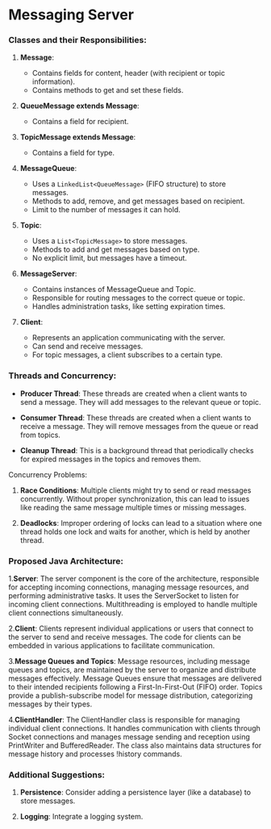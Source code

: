 # Messaging Server

### Classes and their Responsibilities:

1. **Message**:
    - Contains fields for content, header (with recipient or topic information).
    - Contains methods to get and set these fields.
  
2. **QueueMessage extends Message**:
    - Contains a field for recipient.
  
3. **TopicMessage extends Message**:
    - Contains a field for type.
  
4. **MessageQueue**:
    - Uses a `LinkedList<QueueMessage>` (FIFO structure) to store messages.
    - Methods to add, remove, and get messages based on recipient.
    - Limit to the number of messages it can hold.

5. **Topic**:
    - Uses a `List<TopicMessage>` to store messages.
    - Methods to add and get messages based on type.
    - No explicit limit, but messages have a timeout.

6. **MessageServer**:
    - Contains instances of MessageQueue and Topic.
    - Responsible for routing messages to the correct queue or topic.
    - Handles administration tasks, like setting expiration times.
  
7. **Client**:
    - Represents an application communicating with the server.
    - Can send and receive messages.
    - For topic messages, a client subscribes to a certain type.

### Threads and Concurrency:

- **Producer Thread**: These threads are created when a client wants to send a message. They will add messages to the relevant queue or topic.

- **Consumer Thread**: These threads are created when a client wants to receive a message. They will remove messages from the queue or read from topics.

- **Cleanup Thread**: This is a background thread that periodically checks for expired messages in the topics and removes them.

Concurrency Problems:

1. **Race Conditions**: Multiple clients might try to send or read messages concurrently. Without proper synchronization, this can lead to issues like reading the same message multiple times or missing messages.

2. **Deadlocks**: Improper ordering of locks can lead to a situation where one thread holds one lock and waits for another, which is held by another thread.

### Proposed Java Architecture:

1.**Server**:
The server component is the core of the architecture, responsible for accepting incoming connections, managing message resources, and performing administrative tasks.
It uses the ServerSocket to listen for incoming client connections.
Multithreading is employed to handle multiple client connections simultaneously.

2.**Client**:
Clients represent individual applications or users that connect to the server to send and receive messages.
The code for clients can be embedded in various applications to facilitate communication.

3.**Message Queues and Topics**:
Message resources, including message queues and topics, are maintained by the server to organize and distribute messages effectively.
Message Queues ensure that messages are delivered to their intended recipients following a First-In-First-Out (FIFO) order.
Topics provide a publish-subscribe model for message distribution, categorizing messages by their types.

4.**ClientHandler**:
The ClientHandler class is responsible for managing individual client connections.
It handles communication with clients through Socket connections and manages message sending and reception using PrintWriter and BufferedReader.
The class also maintains data structures for message history and processes !history commands.

### Additional Suggestions:

1. **Persistence**: Consider adding a persistence layer (like a database) to store messages. 

2. **Logging**: Integrate a logging system.


